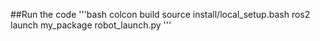 ##Run the code
'''bash
colcon build
source install/local_setup.bash
ros2 launch my_package robot_launch.py
'''
